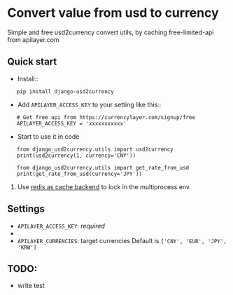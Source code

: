 # Convert value from usd to currency

Simple and free usd2currency convert utils,
by caching free-limited-api from apilayer.com

## Quick start

* Install::

``` 
   pip install django-usd2currency
```

* Add `APILAYER_ACCESS_KEY` to your setting like this::

```
   # Get free api from https://currencylayer.com/signup/free
   APILAYER_ACCESS_KEY = 'xxxxxxxxxxx'
```

* Start to use it in code

```
   from django_usd2currency.utils import usd2currency
   print(usd2currency(1, currency='CNY'))

   from django_usd2currency.utils import get_rate_from_usd
   print(get_rate_from_usd(currency='JPY'))
```

1. Use [redis as cache backend](https://niwinz.github.io/django-redis/latest/#_configure_as_cache_backend) to lock in the multiprocess env.


## Settings

* `APILAYER_ACCESS_KEY`: *required*
*
* `APILAYER_CURRENCIES`: target currencies
    Default is `['CNY', 'EUR', 'JPY', 'KRW']`


## TODO:

* write test
